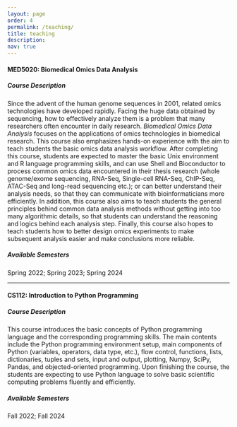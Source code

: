 ```yaml
---
layout: page
order: 4
permalink: /teaching/
title: teaching
description: 
nav: true
---
```


#### **MED5020: Biomedical Omics Data Analysis**
##### **Course Description**
Since the advent of the human genome sequences in 2001, related omics technologies have developed rapidly. Facing the huge data obtained by sequencing, how to effectively analyze them is a problem that many researchers often encounter in daily research. *Biomedical Omics Data Analysis* focuses on the applications of omics technologies in biomedical research. This course also emphasizes hands-on experience with the aim to teach students the basic omics data analysis workflow. After completing this course, students are expected to master the basic Unix environment and R language programming skills, and can use Shell and Bioconductor to process common omics data encountered in their thesis research (whole genome/exome sequencing, RNA-Seq, Single-cell RNA-Seq, ChIP-Seq, ATAC-Seq and long-read sequencing etc.); or can better understand their analysis needs, so that they can communicate with bioinformaticians more efficiently. In addition, this course also aims to teach students the general principles behind common data analysis methods without getting into too many algorithmic details, so that students can understand the reasoning and logics behind each analysis step. Finally, this course also hopes to teach students how to better design omics experiments to make subsequent analysis easier and make conclusions more reliable.
##### **Available Semesters**
Spring 2022; Spring 2023; Spring 2024

***

#### **CS112: Introduction to Python Programming**
##### **Course Description**
This course introduces the basic concepts of Python programming language and the corresponding programming skills. The main contents include the Python programming environment setup, main components of Python (variables, operators, data type, etc.), flow control, functions, lists, dictionaries, tuples and sets, input and output, plotting, Numpy, SciPy, Pandas, and objected-oriented programming. Upon finishing the course, the students are expecting to use Python language to solve basic scientific computing problems fluently and efficiently.
##### **Available Semesters**
Fall 2022; Fall 2024